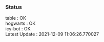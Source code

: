 ### Status


table : OK  
hogwarts : OK  
icy-bot : OK  
Latest Update : 2021-12-09 11:06:26.770027
